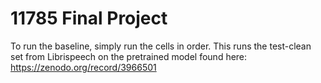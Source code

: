 # 11785 Final Project
To run the baseline, simply run the cells in order. This runs the test-clean set from Librispeech on the pretrained model found here: https://zenodo.org/record/3966501
